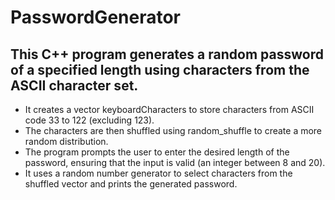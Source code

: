 # PasswordGenerator


## This C++ program generates a random password of a specified length using characters from the ASCII character set.
<ul>
  <li>It creates a vector keyboardCharacters to store characters from ASCII code 33 to 122 (excluding 123).</li>
  <li>The characters are then shuffled using random_shuffle to create a more random distribution.</li>
  <li>The program prompts the user to enter the desired length of the password, ensuring that the input is valid (an integer between 8 and 20).</li>
  <li>It uses a random number generator to select characters from the shuffled vector and prints the generated password.</li>
  
</ul>
